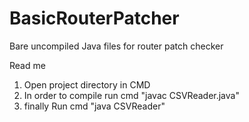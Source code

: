# BasicRouterPatcher
Bare uncompiled Java files for router patch checker

Read me
1)	Open project directory in CMD
2)	In order to compile run cmd "javac CSVReader.java"
3)  finally Run cmd "java CSVReader"
